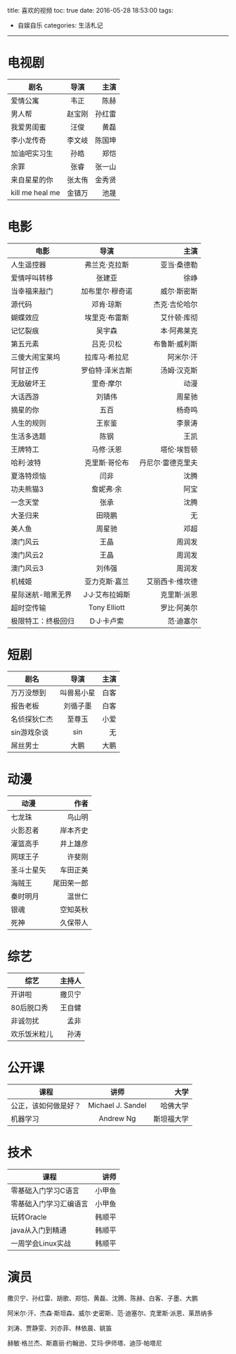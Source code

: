 title: 喜欢的视频
toc: true
date: 2016-05-28 18:53:00
tags:
- 自娱自乐
categories: 生活札记
---

# 电视剧

| 剧名      |  导演 | 主演   |
| --------   | :----: | -----:  | 
| 爱情公寓 |  韦正 | 陈赫  |
| 男人帮 | 赵宝刚 | 孙红雷 |
| 我爱男闺蜜 | 汪俊 | 黄磊 |
| 李小龙传奇 | 李文岐 | 陈国坤 |
| 加油吧实习生 | 孙皓 | 郑恺 |
| 余罪 | 张睿 | 张一山 |
| 来自星星的你 | 张太侑 | 金秀贤 |
| kill me heal me | 金镇万 | 池晟 | 

<!--more-->

# 电影

| 电影     |  导演   | 主演 | 
| --------   | :----:  | -----:  | 
| 人生遥控器 | 弗兰克·克拉斯 | 亚当·桑德勒  |
| 爱情呼叫转移   | 张建亚    | 徐峥 |
| 当幸福来敲门 | 加布里尔·穆奇诺 | 威尔·斯密斯 |
| 源代码 | 邓肯·琼斯 | 杰克·吉伦哈尔 |
| 蝴蝶效应 | 埃里克·布雷斯 | 艾什顿·库彻 |
| 记忆裂痕 | 吴宇森 | 本·阿弗莱克 |
| 第五元素 | 吕克·贝松 | 布鲁斯·威利斯 |
| 三傻大闹宝莱坞 | 拉库马·希拉尼 | 阿米尔·汗 |
| 阿甘正传 | 罗伯特·泽米吉斯 | 汤姆·汉克斯 |
| 无敌破坏王 | 里奇·摩尔 | 动漫 |
| 大话西游 | 刘镇伟 | 周星驰 |
| 摘星的你 | 五百 | 杨奇鸣 |
| 人生的规则 | 王岽鉴 | 李景涛 |
| 生活多选题 | 陈钢 | 王凯 |
| 王牌特工 | 马修·沃恩 | 塔伦·埃哲顿 |
| 哈利·波特 | 克里斯·哥伦布 | 丹尼尔·雷德克里夫 |
| 夏洛特烦恼 | 闫非 | 沈腾 |
| 功夫熊猫3 | 詹妮弗·余 | 阿宝 |
| 一念天堂 | 张承 | 沈腾 |
| 大圣归来 | 田晓鹏 | 无 |
| 美人鱼 | 周星驰 | 邓超 |
| 澳门风云 | 王晶 | 周润发 |
| 澳门风云2 | 王晶 | 周润发 | 
| 澳门风云3 | 刘伟强 | 周润发 |
| 机械姬 | 亚力克斯·嘉兰 | 艾丽西卡·维坎德 |
| 星际迷航-暗黑无界 | J·J·艾布拉姆斯 | 克里斯·派恩 |
| 超时空传输 | Tony Elliott | 罗比·阿美尔 |
| 极限特工：终极回归 | D·J·卡卢索 | 范·迪塞尔 |


# 短剧

| 剧名 | 导演 | 主演 |
| --------   | :----: | -----: | 
| 万万没想到 | 叫兽易小星 | 白客 |
| 报告老板 | 刘循子墨 | 白客 |
| 名侦探狄仁杰 | 至尊玉 | 小爱 |
| sin游戏杂谈 | sin | 无 |
| 屌丝男士 | 大鹏 | 大鹏 |

# 动漫

| 动漫 | 作者 |
| --------   | -----:  | 
| 七龙珠 | 鸟山明 |
| 火影忍者 | 岸本齐史 |
| 灌篮高手 | 井上雄彦 |
| 网球王子 | 许斐刚 |
| 圣斗士星矢 | 车田正美 |
| 海贼王 | 尾田荣一郎 |
| 秦时明月 | 温世仁 |
| 银魂 | 空知英秋 |
| 死神 | 久保带人 |

# 综艺

| 综艺 | 主持人 |
| --------  | -----:  | 
| 开讲啦 | 撒贝宁 |
| 80后脱口秀 | 王自健 |
| 非诚勿扰 | 孟非 |
| 欢乐饭米粒儿 | 孙涛 |

# 公开课

| 课程 | 讲师 | 大学 | 
| --------   | :----:  | -----: |
| 公正，该如何做是好？| Michael J. Sandel | 哈佛大学 |
| 机器学习 | Andrew Ng | 斯坦福大学 |

# 技术

| 课程 | 讲师 |
| --------   | -----:  | 
| 零基础入门学习C语言 | 小甲鱼 |
| 零基础入门学习汇编语言 | 小甲鱼 |
| 玩转Oracle | 韩顺平 |
| java从入门到精通 | 韩顺平 |
| 一周学会Linux实战 | 韩顺平 |

# 演员
撒贝宁、孙红雷、胡歌、郑恺、黄磊、沈腾、陈赫、白客、子墨、大鹏

阿米尔·汗、杰森·斯坦森、威尔·史密斯、范·迪塞尔、克里斯·派恩、莱昂纳多

刘涛、贾静雯、刘亦菲、林依晨、姚笛

赫敏·格兰杰、斯嘉丽·约翰逊、艾玛·伊师塔、迪莎·帕塔尼


